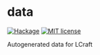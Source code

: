 # data

[![Hackage](https://img.shields.io/hackage/v/data.svg?logo=haskell)](https://hackage.haskell.org/package/data)
[![MIT license](https://img.shields.io/badge/license-MIT-blue.svg)](LICENSE)

Autogenerated data for LCraft
